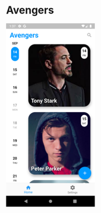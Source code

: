 # Avengers

<img height="500" src="https://github.com/BornToFlutter/Avengers/blob/master/screenshots/avengers.png">

